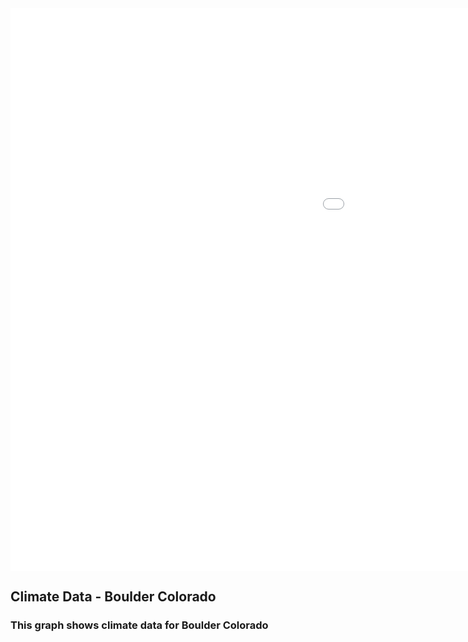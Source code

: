 <embed type="text/html" src="BCOMEANTEMP.html" width="1600" height="900">

## Climate Data - Boulder Colorado
### This graph shows climate data for Boulder Colorado
